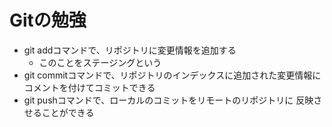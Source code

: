 # Gitの勉強
- git addコマンドで、リポジトリに変更情報を追加する
    - このことをステージングという
- git commitコマンドで、リポジトリのインデックスに追加された変更情報に
コメントを付けてコミットできる
- git pushコマンドで、ローカルのコミットをリモートのリポジトリに
反映させることができる
